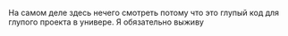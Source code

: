 На самом деле здесь нечего смотреть потому что это глупый код для глупого проекта в универе. Я обязательно выживу
